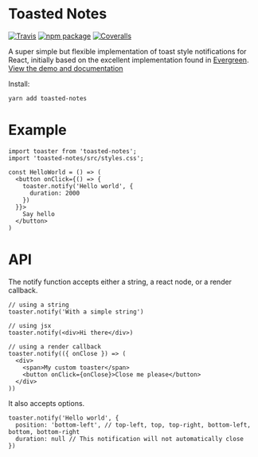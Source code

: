 # Toasted Notes

[![Travis][build-badge]][build]
[![npm package][npm-badge]][npm]
[![Coveralls][coveralls-badge]][coveralls]

A super simple but flexible implementation of toast style notifications for React, initially based on the excellent implementation found in [Evergreen](https://github.com/segmentio/evergreen). [View the demo and documentation](https://toasted-notes.netlify.com/)

Install:

```
yarn add toasted-notes
```

[build-badge]: https://img.shields.io/travis/user/repo/master.png?style=flat-square
[build]: https://travis-ci.org/user/repo
[npm-badge]: https://img.shields.io/npm/v/npm-package.png?style=flat-square
[npm]: https://www.npmjs.org/package/npm-package
[coveralls-badge]: https://img.shields.io/coveralls/user/repo/master.png?style=flat-square
[coveralls]: https://coveralls.io/github/user/repo

# Example

```
import toaster from 'toasted-notes';
import 'toasted-notes/src/styles.css';

const HelloWorld = () => (
  <button onClick={() => {
    toaster.notify('Hello world', {
      duration: 2000
    })
  }}>
    Say hello
  </button>
)
```

# API

The notify function accepts either a string, a react node, or a render callback.

```
// using a string
toaster.notify('With a simple string')

// using jsx
toaster.notify(<div>Hi there</div>)

// using a render callback
toaster.notify(({ onClose }) => (
  <div>
    <span>My custom toaster</span>
    <button onClick={onClose}>Close me please</button>
  </div>
))
```

It also accepts options.

```
toaster.notify('Hello world', {
  position: 'bottom-left', // top-left, top, top-right, bottom-left, bottom, bottom-right
  duration: null // This notification will not automatically close
})
```
